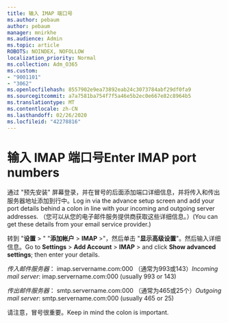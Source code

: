 ```yaml
---
title: 输入 IMAP 端口号
ms.author: pebaum
author: pebaum
manager: mnirkhe
ms.audience: Admin
ms.topic: article
ROBOTS: NOINDEX, NOFOLLOW
localization_priority: Normal
ms.collection: Adm_O365
ms.custom:
- "9001101"
- "3062"
ms.openlocfilehash: 8557902e9ea73892eab24c3073784abf29df0fa9
ms.sourcegitcommit: a7a7581ba754f7f5a46e5b2ec0e667e82c8964b5
ms.translationtype: MT
ms.contentlocale: zh-CN
ms.lasthandoff: 02/26/2020
ms.locfileid: "42278816"
---
```

# <a name="enter-imap-port-numbers"></a><span data-ttu-id="9b93e-102">输入 IMAP 端口号</span><span class="sxs-lookup"><span data-stu-id="9b93e-102">Enter IMAP port numbers</span></span>

<span data-ttu-id="9b93e-103">通过 "预先安装" 屏幕登录，并在冒号的后面添加端口详细信息，并将传入和传出服务器地址添加到行中。</span><span class="sxs-lookup"><span data-stu-id="9b93e-103">Log in via the advance setup screen and add your port details behind a colon in line with your incoming and outgoing server addresses.</span></span> <span data-ttu-id="9b93e-104">（您可以从您的电子邮件服务提供商获取这些详细信息。）</span><span class="sxs-lookup"><span data-stu-id="9b93e-104">(You can get these details from your email service provider.)</span></span> 

<span data-ttu-id="9b93e-105">转到 "**设置** > " "**添加帐户** > **IMAP** >"，然后单击 "**显示高级设置**"。然后输入详细信息。</span><span class="sxs-lookup"><span data-stu-id="9b93e-105">Go to **Settings** > **Add Account** > **IMAP** > and click **Show advanced settings**; then enter your details.</span></span> 

<span data-ttu-id="9b93e-106">*传入邮件服务器*： imap.servername.com:000 （通常为993或143）</span><span class="sxs-lookup"><span data-stu-id="9b93e-106">*Incoming mail server*: imap.servername.com:000 (usually 993 or 143)</span></span> 

<span data-ttu-id="9b93e-107">*传出邮件服务器*： smtp.servername.com:000 （通常为465或25个）</span><span class="sxs-lookup"><span data-stu-id="9b93e-107">*Outgoing mail server*: smtp.servername.com:000 (usually 465 or 25)</span></span> 

<span data-ttu-id="9b93e-108">请注意，冒号很重要。</span><span class="sxs-lookup"><span data-stu-id="9b93e-108">Keep in mind the colon is important.</span></span> 
